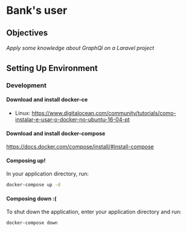 # Bank's user #

## Objectives ##

###### Apply some knowledge about GraphQl on a Laravel project

## Setting Up Environment ##

### Development ###

#### Download and install docker-ce ####

* Linux: https://www.digitalocean.com/community/tutorials/como-instalar-e-usar-o-docker-no-ubuntu-16-04-pt

#### Download and install docker-compose ####

https://docs.docker.com/compose/install/#install-compose

#### Composing up! ####

In your application directory, run:

```bash
docker-compose up -d
```

#### Composing down :( ####

To shut down the application, enter your application directory and run:

```bash
docker-compose down
```
